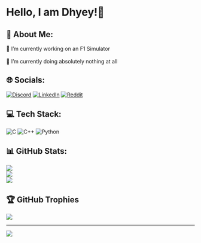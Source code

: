 # Hello, I am Dhyey!👋 

## 💫 About Me:
🔭  I’m currently working on an F1 Simulator<br><br>🌱 I’m currently doing absolutely nothing at all<br>


## 🌐 Socials:
[![Discord](https://img.shields.io/badge/Discord-%237289DA.svg?logo=discord&logoColor=white)](https://discord.gg/https://discord.gg/https://www.discord.com/users/cosmos4224) [![LinkedIn](https://img.shields.io/badge/LinkedIn-%230077B5.svg?logo=linkedin&logoColor=white)](https://www.linkedin.com/in/dhyeymendpara/) [![Reddit](https://img.shields.io/badge/Reddit-%23FF4500.svg?logo=Reddit&logoColor=white)](https://reddit.com/user/https://www.reddit.com/user/Zealousideal_Ant9887/) 

## 💻 Tech Stack:
![C](https://img.shields.io/badge/c-%2300599C.svg?style=for-the-badge&logo=c&logoColor=white) ![C++](https://img.shields.io/badge/c++-%2300599C.svg?style=for-the-badge&logo=c%2B%2B&logoColor=white) ![Python](https://img.shields.io/badge/python-3670A0?style=for-the-badge&logo=python&logoColor=ffdd54)
## 📊 GitHub Stats:
![](https://github-readme-stats.vercel.app/api?username=ComradeCosmos&theme=radical&hide_border=false&include_all_commits=false&count_private=false)<br/>
![](https://nirzak-streak-stats.vercel.app/?user=ComradeCosmos&theme=radical&hide_border=false)<br/>
![](https://github-readme-stats.vercel.app/api/top-langs/?username=ComradeCosmos&theme=radical&hide_border=false&include_all_commits=false&count_private=false&layout=compact)

## 🏆 GitHub Trophies
![](https://github-profile-trophy.vercel.app/?username=ComradeCosmos&theme=radical&no-frame=false&no-bg=false&margin-w=4)

---
[![](https://visitcount.itsvg.in/api?id=ComradeCosmos&icon=0&color=11)](https://visitcount.itsvg.in)

<!-- Proudly created with GPRM ( https://gprm.itsvg.in ) -->
